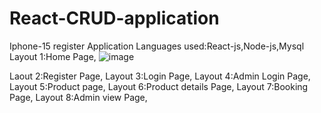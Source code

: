 # React-CRUD-application
Iphone-15 register Application
Languages used:React-js,Node-js,Mysql
Layout 1:Home Page,
![image](https://github.com/Shyam-Develop/React-CRUD-application/assets/138355989/682c2e02-298d-42e4-898d-a34908572513)

Laout 2:Register Page,
Layout 3:Login Page,
Layout 4:Admin Login Page,
Layout 5:Product page,
Layout 6:Product details Page,
Layout 7:Booking Page,
Layout 8:Admin view Page,
